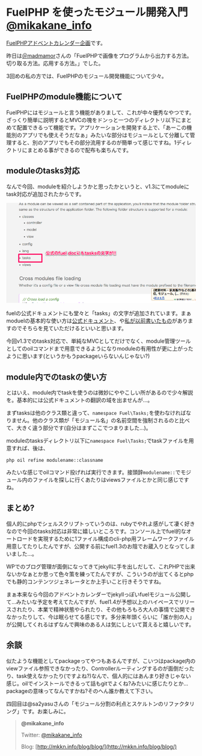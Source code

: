 FuelPHP を使ったモジュール開発入門 [@mikakane_info](https://twitter.com/mikakane_info)
===================================

[FuelPHPアドベントカレンダー企画](http://atnd.org/events/33753)です。

 昨日は[＠madmamor](http://madroom-project.blogspot.jp/2012/12/fac20121202.html)さんの「FuelPHPで画像をプログラムから出力する方法。切り取る方法。応用する方法。」でした。

3回めの私の方では、FuelPHPのモジュール開発機能について少々。

FuelPHPのmodule機能について
----------------------------

FuelPHPにはモジュールと言う機能がありまして、これが中々優秀なやつです。ざっくり簡単に説明するとMVCの塊をドンっと一つのディレクトリ以下にまとめて配置できるって機能です。アプリケーションを開発する上で、「あーこの機能別のアプリでも使えそうだなぁ」みたいな部分はモジュールとして分離して管理すると、別のアプリでもその部分流用するのが簡単って感じですね。1ディレクトリにまとめる事ができるので配布も楽ちんです。

moduleのtasks対応
-----------------

なんで今回、moduleを紹介しようかと思ったかというと、v1.3にてmoduleにtask対応が追加されたからです。

![](images/03/Modules-General-FuelPHP-Documentation.png "Modules - General - FuelPHP Documentation")

fuelの公式ドキュメントにも堂々と「tasks」の文字が追加されています。まぁmoduelの基本的な使い方は[公式ドキュメント](http://fuelphp.com/docs/general/modules.html)、や[私が以前書いたもの](http://mkkn.info/blog/blog/archives/1451.html)がありますのでそちらを見ていただけるといいと思います。

今回v1.3でのtasks対応で、単純なMVCとしてだけでなく、module管理ツールとしてのoilコマンドまで用意できるようになりmoduleの有用性が更に上がったように思います(というかもうpackageいらないんじゃない?)

module内でのtaskの使い方
------------------------

とはいえ、module内でtaskを使うのは微妙にややこしい所があるので少々解説を。基本的には公式ドキュメントの翻訳の域を出ませんが…。

まずtasksは他のクラス類と違って、`namespace Fuel\Tasks;`を使わなければなりません。他のクラス類が「モジュール名」の名前空間を強制されるのと比べて、大きく違う部分です(自分はまずここでつまりました…)。

moduleのtasksディレクトリ以下に`namespace Fuel\Tasks;`でtaskファイルを用意すれば、後は、

    php oil refine modulename::classname

みたいな感じでoilコマンド投げれば実行できます。接頭辞`modulename::`でモジュール内のファイルを探しに行くあたりはviewsファイルとかと同じ感じですね。

まとめ?
-------

個人的にphpでシェルスクリプトっていうのは、rubyでやれよ感がして凄く好きなので今回のtasks対応は非常に嬉しいところです。コンソール上でfuel的なオートロードを実現するために1ファイル構成のcli-php用フレームワークファイル用意してたりしたんですが、公開する前にfuel1.3のお陰でお蔵入りとなってしまいました…。

WPでのブログ管理が面倒になってきてjekyllに手を出しだして、これPHPで出来ないかなぁとか思って色々策を練ってたんですが、こういうのが出てくるとphpでも静的コンテンツジェネレータとか上手いこと行きそうですね。

まぁ本来なら今回のアドベントカレンダーでjekyllっぽいfuelモジュール公開して…みたいな予定を考えてたんですが、fuel1.4が予想以上のハイペースでリリースされたり、本業で精神状態やられたり、その他もろもろ大人の事情で公開できなかったりして、今は眠らせてる感じです。多分来年頭くらいに「誰か別の人」が公開してくれるはずなんで興味のある人は気にしといて貰えると嬉しいです。

余談
----

似たような機能としてpackageってやつもあるんですが、こいつはpackage内のviewファイル参照できなかったり、Controllerルーティングするのが面倒だったり、task使えなかったり(ですよね?)なんで、個人的にはあんまり好きじゃない感じ。oilでインストールできるって話もgitでよくね?みたいに感じたりとか…packageの意味ってなんですかね?そのへん誰か教えて下さい。

四回目は@sa2yasuさんの「モジュール分割の利点とスケルトンのリファクタリング」です。お楽しみに。

>**@mikakane_info**
>
>
>
>Twitter: [@mikakane_info](https://twitter.com/mikakane_info)
>
>Blog: [http://mkkn.info/blog/blog/](http://mkkn.info/blog/blog/)

